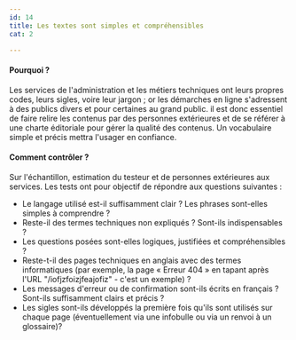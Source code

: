 ```yaml
---
id: 14
title: Les textes sont simples et compréhensibles
cat: 2

---
```


#### Pourquoi ?

Les services de l'administration et les métiers techniques ont leurs propres codes, leurs sigles, voire leur jargon ; or les démarches en ligne s'adressent à des publics divers et pour certaines au grand public. il est donc essentiel de faire relire les contenus par des personnes extérieures et de se référer à une charte éditoriale pour gérer la qualité des contenus. Un vocabulaire simple et précis mettra l'usager en confiance.


#### Comment contrôler ?

Sur l'échantillon, estimation du testeur et de personnes extérieures aux services. Les tests ont pour objectif de répondre aux questions suivantes :
* Le langage utilisé est-il suffisamment clair ? Les phrases sont-elles simples à comprendre ?
* Reste-il des termes techniques non expliqués ? Sont-ils indispensables ?
* Les questions posées sont-elles logiques, justifiées et compréhensibles ?
* Reste-t-il des pages techniques en anglais avec des termes informatiques (par exemple, la page « Erreur 404 » en tapant après l'URL "/iofjzfoizjfeajofiz" - c'est un exemple) ?
* Les messages d'erreur ou de confirmation sont-ils écrits en français ? Sont-ils suffisamment clairs et précis ?
* Les sigles sont-ils développés la première fois qu'ils sont utilisés sur chaque page (éventuellement via une infobulle ou via un renvoi à un glossaire)?